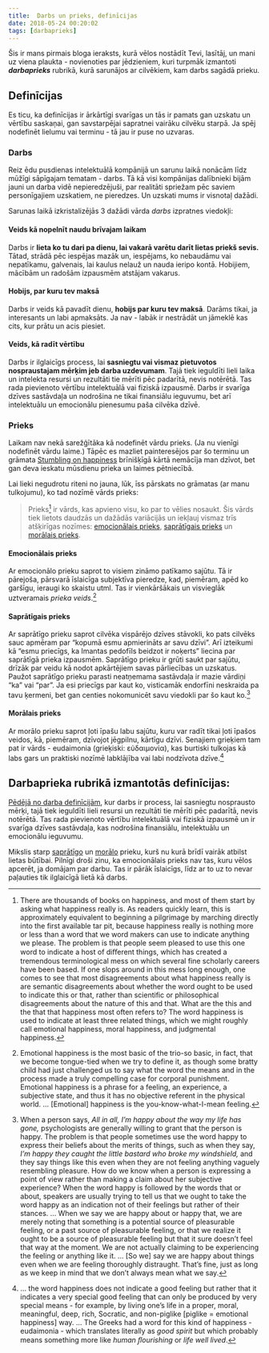 ```yaml
---
title:  Darbs un prieks, definīcijas
date: 2018-05-24 00:20:02
tags: [darbaprieks]
---
```


Šis ir mans pirmais bloga ieraksts, kurā vēlos nostādīt Tevi, lasītāj, un mani uz viena plaukta - novienoties par jēdzieniem, kuri turpmāk izmantoti ***darbaprieks*** rubrikā, kurā sarunājos ar cilvēkiem, kam darbs sagādā prieku.

## Definīcijas

Es ticu, ka definīcijas ir ārkārtīgi svarīgas un tās ir pamats gan uzskatu un vērtību saskaņai, gan savstarpējai sapratnei vairāku cilvēku starpā. Ja spēj nodefinēt lielumu vai terminu - tā jau ir puse no uzvaras.

### Darbs

Reiz ēdu pusdienas intelektuālā kompānijā un sarunu laikā nonācām līdz mūžīgi sāpīgajam tematam - darbs. Tā kā visi kompānijas dalībnieki bijām jauni un darba vidē nepieredzējuši, par realitāti spriežam pēc saviem personīgajiem uzskatiem, ne pieredzes. Un uzskati mums ir visnotaļ dažādi.

Sarunas laikā izkristalizējās 3 dažādi vārda *darbs* izpratnes viedokļi:

#### Veids kā nopelnīt naudu brīvajam laikam

Darbs ir **lieta ko tu dari pa dienu, lai vakarā varētu darīt lietas priekš sevis.** Tātad, strādā pēc iespējas mazāk un, iespējams, ko nebaudāmu vai nepatīkamu, galvenais, lai kaulus nelauž un nauda ieripo kontā. Hobijiem, mācībām un radošām izpausmēm atstājam vakarus.

#### Hobijs, par kuru tev maksā

Darbs ir veids kā pavadīt dienu, **hobijs par kuru tev maksā**. Darāms tikai, ja interesants un labi apmaksāts. Ja nav - labāk ir nestrādāt un jāmeklē kas cits, kur prātu un acis piesiet.

#### Veids, kā radīt vērtību

Darbs ir ilglaicīgs process, lai **sasniegtu vai vismaz pietuvotos nospraustajam mērķim jeb darba uzdevumam**. Tajā tiek ieguldīti lieli laika un intelekta resursi un rezultāti tie mērīti pēc padarītā, nevis notērētā. Tas rada pievienoto vērtību intelektuālā vai fiziskā izpausmē. Darbs ir svarīga dzīves sastāvdaļa un nodrošina ne tikai finansiālu ieguvumu, bet arī intelektuālu un emocionālu pienesumu paša cilvēka dzīvē.

### Prieks

Laikam nav nekā sarežģītāka kā nodefinēt vārdu prieks. (Ja nu vienīgi nodefinēt vārdu laime.) Tāpēc es mazliet painteresējos par šo terminu un grāmata [Stumbling on happiness](https://www.goodreads.com/book/show/56627.Stumbling_on_Happiness) brīnišķīgā kārtā nemācīja man dzīvot, bet gan deva ieskatu mūsdienu prieka un laimes pētniecībā.

Lai lieki negudrotu riteni no jauna, lūk, īss pārskats no grāmatas (ar manu tulkojumu), ko tad nozīmē vārds prieks:

> Prieks[^1] ir vārds, kas apvieno visu, ko par to vēlies nosaukt. Šis vārds tiek lietots daudzās un dažādās variācijās un iekļauj vismaz trīs atšķirīgas nozīmes: [emocionālais prieks](#emocionālais-prieks), [saprātīgais prieks](#saprātīgais-prieks) un [morālais prieks](#morālais-prieks).

#### Emocionālais prieks

Ar emocionālo prieku saprot to visiem zināmo patīkamo sajūtu. Tā ir pārejoša, pārsvarā īslaicīga subjektīva pieredze, kad, piemēram, apēd ko garšīgu, ieraugi ko skaistu utml. Tas ir vienkāršākais un visvieglāk uztveramais *prieka veids*.[^2]

#### Saprātīgais prieks

Ar saprātīgo prieku saprot cilvēka vispārējo dzīves stāvokli, ko pats cilvēks sauc apmēram par “kopumā esmu apmierināts ar savu dzīvi”. Arī izteikumi kā “esmu priecīgs, ka Imantas pedofīls beidzot ir noķerts” liecina par saprātīgā prieka izpausmēm. Saprātīgo prieku ir grūti saukt par sajūtu, drīzāk par veidu kā nodot apkārtējiem savas pārliecības un uzskatus. Paužot saprātīgo prieku parasti neatņemama sastāvdaļa ir mazie vārdiņi “ka” vai “par”. Ja esi priecīgs par kaut ko, visticamāk endorfīni neskraida pa tavu ķermeni, bet gan centies nokomunicēt savu viedokli par šo kaut ko.[^3]

#### Morālais prieks

Ar morālo prieku saprot ļoti īpašu labu sajūtu, kuru var radīt tikai ļoti īpašos veidos, kā, piemēram, dzīvojot jēgpilnu, kārtīgu dzīvi. Senajiem grieķiem tam pat ir vārds - eudaimonia (grieķiski: εὐδαιμονία), kas burtiski tulkojas kā labs gars un praktiski nozīmē labklājība vai labi nodzīvota dzīve.[^4]

## Darbaprieka rubrikā izmantotās definīcijas:

[Pēdējā no darba definīcijām](#veids-kā-radīt-vērtību), kur darbs ir process, lai sasniegtu nosprausto mērķi, tajā tiek ieguldīti lieli resursi un rezultāti tie mērīti pēc padarītā, nevis notērētā. Tas rada pievienoto vērtību intelektuālā vai fiziskā izpausmē un ir svarīga dzīves sastāvdaļa, kas nodrošina finansiālu, intelektuālu un emocionālu ieguvumu.


Mikslis starp [saprātīgo](#saprātīgais-prieks) un [morālo](#morālais-prieks) prieku, kurš nu kurā brīdī vairāk atbilst lietas būtībai. Pilnīgi droši zinu, ka emocionālais prieks nav tas, kuru vēlos apcerēt, ja domājam par darbu. Tas ir pārāk īslaicīgs, līdz ar to uz to nevar paļauties tik ilglaicīgā lietā kā darbs.

[^1]: There are thousands of books on happiness, and most of them start by asking what happiness really is. As readers quickly learn, this is approximately equivalent to beginning a pilgrimage by marching directly into the first available tar pit, because happiness really is nothing more or less than a word that we word makers can use to indicate anything we please. The problem is that people seem pleased to use this one word to indicate a host of diﬀerent things, which has created a tremendous terminological mess on which several fine scholarly careers have been based. If one slops around in this mess long enough, one comes to see that most disagreements about what happiness really is are semantic disagreements about whether the word ought to be used to indicate this or that, rather than scientific or philosophical disagreements about the nature of this and that. What are the this and the that that happiness most often refers to? The word happiness is used to indicate at least three related things, which we might roughly call emotional happiness, moral happiness, and judgmental happiness.

[^2]: Emotional happiness is the most basic of the trio-so basic, in fact, that we become tongue-tied when we try to define it, as though some bratty child had just challenged us to say what the word the means and in the process made a truly compelling case for corporal punishment. Emotional happiness is a phrase for a feeling, an experience, a subjective state, and thus it has no objective referent in the physical world. … [Emotional] happiness is the you-know-what-I-mean feeling.

[^3]: When a person says, *All in all, I’m happy about the way my life has gone,* psychologists are generally willing to grant that the person is happy. The problem is that people sometimes use the word happy to express their beliefs about the merits of things, such as when they say, *I’m happy they caught the little bastard who broke my windshield,* and they say things like this even when they are not feeling anything vaguely resembling pleasure. How do we know when a person is expressing a point of view rather than making a claim about her subjective experience? When the word happy is followed by the words that or about, speakers are usually trying to tell us that we ought to take the word happy as an indication not of their feelings but rather of their stances. …
When we say we are happy about or happy that, we are merely noting that something is a potential source of pleasurable feeling, or a past source of pleasurable feeling, or that we realize it ought to be a source of pleasurable feeling but that it sure doesn’t feel that way at the moment. We are not actually claiming to be experiencing the feeling or anything like it. … [So we] say we are happy about things even when we are feeling thoroughly distraught. That’s fine, just as long as we keep in mind that we don’t always mean what we say.

[^4]: … the word happiness does not indicate a good feeling but rather that it indicates a very special good feeling that can only be produced by very special means - for example, by living one’s life in a proper, moral, meaningful, deep, rich, Socratic, and non-piglike [piglike = emotional happiness] way. … The Greeks had a word for this kind of happiness - eudaimonia - which translates literally as *good spirit* but which probably means something more like *human ﬂourishing* or *life well lived*.